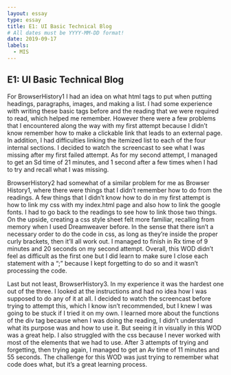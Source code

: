 ```yaml
---
layout: essay
type: essay
title: E1: UI Basic Technical Blog
# All dates must be YYYY-MM-DD format!
date: 2019-09-17
labels:
  - MIS
---
```


## E1: UI Basic Technical Blog

For BrowserHistory1 I had an idea on what html tags to put when putting headings, paragraphs, images, and making a list. I had some experience with writing these basic tags before and the reading that we were required to read, which helped me remember. However there were a few problems that I encountered along the way with my first attempt because I didn’t know remember how to make a clickable link that leads to an external page. In addition, I had difficulties linking the itemized list to each of the four internal sections. I decided to watch the screencast to see what I was missing after my first failed attempt. As for my second attempt, I managed to get an Sd time of 21 minutes, and 1 second after a few times when I had to try and recall what I was missing.

BrowserHistory2 had somewhat of a similar problem for me as Browser History1, where there were things that I didn’t remember how to do from the readings. A few things that I didn’t know how to do in my first attempt is how to link my css with my index.html page and also how to link the google fonts. I had to go back to the readings to see how to link those two things. On the upside, creating a css style sheet felt more familiar, recalling from memory when I used Dreamweaver before. In the sense that there isn’t a necessary order to do the code in css, as long as they’re inside the proper curly brackets, then it’ll all work out. I managed to finish in Rx time of 9 minutes and 20 seconds on my second attempt. Overall, this WOD didn’t feel as difficult as the first one but I did learn to make sure I close each statement with a “;” because I kept forgetting to do so and it wasn’t processing the code.

Last but not least, BrowserHistory3. In my experience it was the hardest one out of the three. I looked at the instructions and had no idea how I was supposed to do any of it at all. I decided to watch the screencast before trying to attempt this, which I know isn’t recommended, but I knew I was going to be stuck if I tried it on my own. I learned more about the functions of the div tag because when I was doing the reading, I didn’t understand what its purpose was and how to use it. But seeing it in visually in this WOD was a great help. I also struggled with the css because I never worked with most of the elements that we had to use. After 3 attempts of trying and forgetting, then trying again, I managed to get an Av time of 11 minutes and 55 seconds. The challenge for this WOD was just trying to remember what code does what, but it’s a great learning process.
